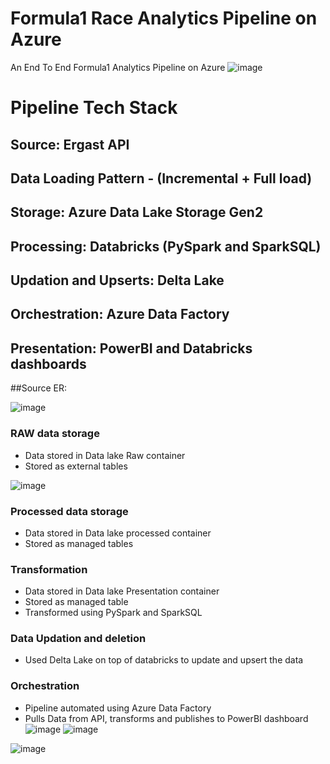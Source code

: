 # Formula1 Race Analytics Pipeline on Azure 
An End To End Formula1 Analytics Pipeline on Azure
![image](https://user-images.githubusercontent.com/41427089/230989132-db8e23e8-3aea-4e45-bf38-7a26a8e28142.png)

# Pipeline Tech Stack
## Source: Ergast API
## Data Loading Pattern - (Incremental + Full load)
## Storage: Azure Data Lake Storage Gen2
## Processing: Databricks (PySpark and SparkSQL)
## Updation and Upserts: Delta Lake
## Orchestration: Azure Data Factory
## Presentation: PowerBI and Databricks dashboards

##Source ER:

![image](https://user-images.githubusercontent.com/41427089/230990504-3b66070c-7992-4be3-9822-e8488cf4b4d4.png)

### RAW data storage

 - Data stored in Data lake Raw container
 - Stored as external tables
 
 ![image](https://user-images.githubusercontent.com/41427089/230990800-ea360f42-bcfb-4f69-a7ca-a25242bc5051.png)
### Processed data storage

 - Data stored in Data lake processed container
 - Stored as managed tables
### Transformation 

 - Data stored in Data lake Presentation container
 - Stored as managed table
 - Transformed using PySpark and SparkSQL
 
### Data Updation and deletion
 
- Used Delta Lake on top of databricks to update and upsert the data

 
### Orchestration 

 - Pipeline automated using Azure Data Factory
 - Pulls Data from API, transforms and publishes to PowerBI dashboard
 ![image](https://user-images.githubusercontent.com/41427089/232262943-021ffb63-4d9d-49b6-ae6a-a57929c10ec9.png)
![image](https://user-images.githubusercontent.com/41427089/232262972-9db66a94-992e-4a00-83e0-d8a9dd8297bd.png)


![image](https://user-images.githubusercontent.com/41427089/232262824-998aa562-5b6e-4402-8a17-31edc470ba17.png)
